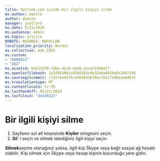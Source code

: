 ```yaml
---
title: Outlook.com içinde bir ilgili kişiyi silme
ms.author: daeite
author: daeite
manager: joallard
ms.date: 5/21/2019
ms.audience: Admin
ms.topic: article
ROBOTS: NOINDEX, NOFOLLOW
localization_priority: Normal
ms.collection: Adm_O365
ms.custom:
- "8000012"
- "262"
ms.assetid: b65125f0-7d6a-42c8-a5d8-a1ce733dddf7
ms.openlocfilehash: 1a2d963061cd566362edb324da8b20e0e1407196
ms.sourcegitcommit: c72efee4375c3462641639ec78a171d8eae6d631
ms.translationtype: MT
ms.contentlocale: tr-TR
ms.lasthandoff: 05/21/2019
ms.locfileid: "34339222"
---
```

# <a name="delete-a-contact"></a>Bir ilgili kişiyi silme

1. Sayfanın sol alt köşesinde **Kişiler** simgesini seçin.
2. **Sil**' i seçin ve silmek istediğiniz ilgili kişiyi seçin.

**Silmek**seçme olanağınız yoksa, ilgili kişi Skype veya bağlı sosyal ağ hesabı olabilir. Kişi silmek için Skype veya hesap kişinin bulunduğu yere gidin.
